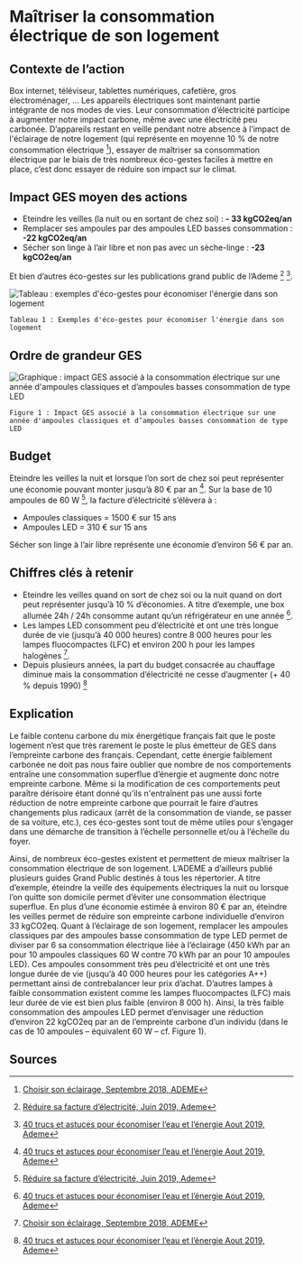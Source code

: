 # Maîtriser la consommation électrique de son logement

## Contexte de l’action

Box internet, téléviseur, tablettes numériques, cafetière, gros électroménager, … Les appareils électriques sont maintenant partie intégrante de nos modes de vies. Leur consommation d’électricité participe à augmenter notre impact carbone, même avec une électricité peu carbonée. D’appareils restant en veille pendant notre absence à l’impact de l'éclairage de notre logement (qui représente en moyenne 10 % de notre consommation électrique [^1]), essayer de maîtriser sa consommation électrique par le biais de très nombreux éco-gestes faciles à mettre en place, c’est donc essayer de réduire son impact sur le climat.

## Impact GES moyen des actions

- Eteindre les veilles (la nuit ou en sortant de chez soi) : **- 33 kgCO2eq/an**
- Remplacer ses ampoules par des ampoules LED basses consommation : **-22 kgCO2eq/an**
- Sécher son linge à l’air libre et non pas avec un sèche-linge : **-23 kgCO2eq/an**

Et bien d’autres éco-gestes sur les publications grand public de l’Ademe [^2] [^3].

![Tableau : exemples d'éco-gestes pour économiser l'énergie dans son logement](https://www.associationbilancarbone.fr/wp-content/uploads/2020/12/maitrise-conso-elec-logement-tab1.jpg)

`Tableau 1 : Exemples d'éco-gestes pour économiser l'énergie dans son logement`

## Ordre de grandeur GES

![Graphique : impact GES associé à la consommation électrique sur une année d'ampoules classiques et d’ampoules basses consommation de type LED](https://www.associationbilancarbone.fr/wp-content/uploads/2020/12/maitrise-conso-elec-logement-fig1.jpg)

`Figure 1 : Impact GES associé à la consommation électrique sur une année d'ampoules classiques et d’ampoules basses consommation de type LED`

## Budget

Eteindre les veilles la nuit et lorsque l’on sort de chez soi peut représenter une économie pouvant monter jusqu’à 80 € par an [^3].
Sur la base de 10 ampoules de 60 W [^2], la facture d’électricité s’élèvera à :

- Ampoules classiques = 1500 € sur 15 ans
- Ampoules LED = 310 € sur 15 ans

Sécher son linge à l’air libre représente une économie d’environ 56 € par an.

## Chiffres clés à retenir

- Eteindre les veilles quand on sort de chez soi ou la nuit quand on dort peut représenter jusqu’à 10 % d’économies. A titre d’exemple, une box allumée 24h / 24h consomme autant qu’un réfrigérateur en une année [^3].
- Les lampes LED consomment peu d’électricité et ont une très longue durée de vie (jusqu’à 40 000 heures) contre 8 000 heures pour les lampes fluocompactes (LFC) et environ 200 h pour les lampes halogènes [^1].
- Depuis plusieurs années, la part du budget consacrée au chauffage diminue mais la consommation d’électricité ne cesse d’augmenter (+ 40 % depuis 1990) [^3]

## Explication

Le faible contenu carbone du mix énergétique français fait que le poste logement n’est que très rarement le poste le plus émetteur de GES dans l’empreinte carbone des français. Cependant, cette énergie faiblement carbonée ne doit pas nous faire oublier que nombre de nos comportements entraîne une consommation superflue d’énergie et augmente donc notre empreinte carbone. Même si la modification de ces comportements peut paraître dérisoire étant donné qu’ils n'entraînent pas une aussi forte réduction de notre empreinte carbone que pourrait le faire d’autres changements plus radicaux (arrêt de la consommation de viande, se passer de sa voiture, etc.), ces éco-gestes sont tout de même utiles pour s’engager dans une démarche de transition à l’échelle personnelle et/ou à l’échelle du foyer.

Ainsi, de nombreux éco-gestes existent et permettent de mieux maîtriser la consommation électrique de son logement. L’ADEME a d’ailleurs publié plusieurs guides Grand Public destinés à tous les répertorier. A titre d’exemple, éteindre la veille des équipements électriques la nuit ou lorsque l’on quitte son domicile permet d’éviter une consommation électrique superflue. En plus d’une économie estimée à environ 80 € par an, éteindre les veilles permet de réduire son empreinte carbone individuelle d’environ 33 kgCO2eq. Quant à l’éclairage de son logement, remplacer les ampoules classiques par des ampoules basse consommation de type LED permet de diviser par 6 sa consommation électrique liée à l’éclairage (450 kWh par an pour 10 ampoules classiques 60 W contre 70 kWh par an pour 10 ampoules LED). Ces ampoules consomment très peu d’électricité et ont une très longue durée de vie (jusqu’à 40 000 heures pour les catégories A++) permettant ainsi de contrebalancer leur prix d’achat. D’autres lampes à faible consommation existent comme les lampes fluocompactes (LFC) mais leur durée de vie est bien plus faible (environ 8 000 h). Ainsi, la très faible consommation des ampoules LED permet d’envisager une réduction d’environ 22 kgCO2eq par an de l’empreinte carbone d’un individu (dans le cas de 10 ampoules – équivalent 60 W – cf. Figure 1).

## Sources

[^1]: [Choisir son éclairage, Septembre 2018, ADEME](https://lesbricoleuses.fr/wp-content/uploads/2018/10/guide-pratique-choisir-son-eclairage.pdf)
[^2]: [Réduire sa facture d’électricité, Juin 2019, Ademe](https://librairie.ademe.fr/changement-climatique-et-energie/1966-reduire-sa-facture-d-electricite-9791029708275.html)
[^3]: [40 trucs et astuces pour économiser l’eau et l’énergie Aout 2019, Ademe](https://librairie.ademe.fr/cadic/1001/guide-pratique-economiser-eau-energie.pdf?modal=false)
